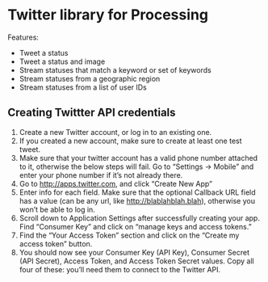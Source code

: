 # Twitter library for Processing

Features:
* Tweet a status
* Tweet a status and image
* Stream statuses that match a keyword or set of keywords
* Stream statuses from a geographic region
* Stream statuses from a list of user IDs

## Creating Twittter API credentials

1. Create a new Twitter account, or log in to an existing one.
2. If you created a new account, make sure to create at least one test tweet.
3. Make sure that your twitter account has a valid phone number attached to it, otherwise the below steps will fail. Go to “Settings -> Mobile” and enter your phone number if it’s not already there.
4. Go to http://apps.twitter.com, and click “Create New App”
5. Enter info for each field. Make sure that the optional Callback URL field has a value (can be any url, like http://blablahblah.blah), otherwise you won’t be able to log in. 
6. Scroll down to Application Settings after successfully creating your app. Find “Consumer Key” and click on “manage keys and access tokens.”
7. Find the “Your Access Token” section and click on the “Create my access token” button.
8.  You should now see your Consumer Key (API Key), Consumer Secret (API Secret), Access Token, and Access Token Secret values. Copy all four of these: you’ll need them to connect to the Twitter API.



